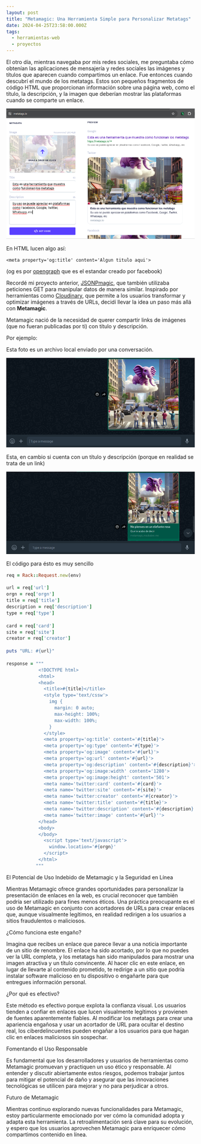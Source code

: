 ```yaml
---
layout: post
title: "Metamagic: Una Herramienta Simple para Personalizar Metatags"
date: 2024-04-25T23:58:00.000Z
tags:
  - herramientas-web
  - proyectos
---
```

<!-- https://chat.openai.com/g/g-nFR4aYrrY-chispita/c/2bfafb1a-5b49-4657-8a34-bdfc5a059fb6 -->

El otro día, mientras navegaba por mis redes sociales, me preguntaba cómo obtenían las aplicaciones de mensajería y redes sociales las imágenes y títulos que aparecen cuando compartimos un enlace. Fue entonces cuando descubrí el mundo de los metatags. Estos son pequeños fragmentos de código HTML que proporcionan información sobre una página web, como el título, la descripción, y la imagen que deberían mostrar las plataformas cuando se comparte un enlace.

![](/uploads/2024-04-27_20-07.png)

En HTML lucen algo así:

```
<meta property='og:title' content='Algun titulo aqui'>
```

(og es por [opengraph](https://ogp.me/) que es el estandar creado por facebook)

Recordé mi proyecto anterior, [JSONPmagic](https://mackaber.me/2024/04/25/c%C3%B3mo-simplifiqu%C3%A9-el-acceso-a-apis-con-jsonp-magic.html), que también utilizaba peticiones GET para manipular datos de manera similar. Inspirado por herramientas como [Cloudinary](https://cloudinary.com/), que permite a los usuarios transformar y optimizar imágenes a través de URLs, decidí llevar la idea un paso más allá con **Metamagic**. 

Metamagic nació de la necesidad de querer compartir links de imágenes (que no fueran publicadas por ti) con título y descripción. 

Por ejemplo:

Esta foto es un archivo local enviado por una conversación.

![](/uploads/2024-04-27_20-37.png)

Esta, en cambio si cuenta con un título y descripción (porque en realidad se trata de un link)

![](/uploads/2024-05-01_16-42.png)

El código para ésto es muy sencillo 



```ruby
req = Rack::Request.new(env)

url = req['url']
orgn = req['orgn']
title = req['title']
description = req['description']
type = req['type']

card = req['card']
site = req['site']
creator = req['creator']

puts "URL: #{url}"

response = """
            <!DOCTYPE html>
            <html>
            <head>
              <title>#{title}</title>
              <style type='text/cssw'>
                img {
                  margin: 0 auto;
                  max-height: 100%;
                  max-width: 100%;
                }
              </style>
              <meta property='og:title' content='#{title}'>
              <meta property='og:type' content='#{type}'>
              <meta property='og:image' content='#{url}'>
              <meta property='og:url' content='#{url}'>
              <meta property='og:description' content='#{description}'>
              <meta property='og:image:width' content='1280'>
              <meta property='og:image:height' content='501'>
              <meta name='twitter:card' content='#{card}'>
              <meta name='twitter:site' content='#{site}'>
              <meta name='twitter:creator' content='#{creator}'>
              <meta name='twitter:title' content='#{title}'>
              <meta name='twitter:description' content='#{description}'>
              <meta name='twitter:image' content='#{url}''>
            </head>
            <body>
            </body>
              <script type='text/javascript'>
                window.location='#{orgn}'
              </script>
            </html>
           """
```



El Potencial de Uso Indebido de Metamagic y la Seguridad en Línea

Mientras Metamagic ofrece grandes oportunidades para personalizar la presentación de enlaces en la web, es crucial reconocer que también podría ser utilizado para fines menos éticos. Una práctica preocupante es el uso de Metamagic en conjunto con acortadores de URLs para crear enlaces que, aunque visualmente legítimos, en realidad redirigen a los usuarios a sitios fraudulentos o maliciosos.

¿Cómo funciona este engaño?

Imagina que recibes un enlace que parece llevar a una noticia importante de un sitio de renombre. El enlace ha sido acortado, por lo que no puedes ver la URL completa, y los metatags han sido manipulados para mostrar una imagen atractiva y un título convincente. Al hacer clic en este enlace, en lugar de llevarte al contenido prometido, te redirige a un sitio que podría instalar software malicioso en tu dispositivo o engañarte para que entregues información personal.

¿Por qué es efectivo?

Este método es efectivo porque explota la confianza visual. Los usuarios tienden a confiar en enlaces que lucen visualmente legítimos y provienen de fuentes aparentemente fiables. Al modificar los metatags para crear una apariencia engañosa y usar un acortador de URL para ocultar el destino real, los ciberdelincuentes pueden engañar a los usuarios para que hagan clic en enlaces maliciosos sin sospechar.

Fomentando el Uso Responsable

Es fundamental que los desarrolladores y usuarios de herramientas como Metamagic promuevan y practiquen un uso ético y responsable. Al entender y discutir abiertamente estos riesgos, podemos trabajar juntos para mitigar el potencial de daño y asegurar que las innovaciones tecnológicas se utilicen para mejorar y no para perjudicar a otros.

Futuro de Metamagic

Mientras continuo explorando nuevas funcionalidades para Metamagic, estoy particularmente emocionado por ver cómo la comunidad adopta y adapta esta herramienta. La retroalimentación será clave para su evolución, y espero que los usuarios aprovechen Metamagic para enriquecer cómo compartimos contenido en línea.
